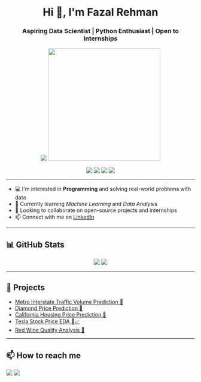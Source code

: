 <h1 align="center">Hi 👋, I'm Fazal Rehman</h1>
<h3 align="center">Aspiring Data Scientist | Python Enthusiast | Open to Internships</h3>

<p align="center">
  <img src="<p align="center">
  <img src="https://media.giphy.com/media/xT9IgIc0lryrxvqVGM/giphy.gif" width="300"/>

</p>


<p align="center">
  <img src="https://img.shields.io/badge/Python-3776AB?style=for-the-badge&logo=python&logoColor=white" />
  <img src="https://img.shields.io/badge/Jupyter-F37626?style=for-the-badge&logo=jupyter&logoColor=white" />
  <img src="https://img.shields.io/badge/NumPy-013243?style=for-the-badge&logo=numpy&logoColor=white" />
  <img src="https://img.shields.io/badge/Pandas-150458?style=for-the-badge&logo=pandas&logoColor=white" />
</p>

---

- 💻 I'm interested in <strong>Programming</strong> and solving real-world problems with data  
- 🌱 Currently learning <em>Machine Learning</em> and <em>Data Analysis</em>  
- 🤝 Looking to collaborate on open-source projects and internships  
- 📫 Connect with me on [LinkedIn](https://www.linkedin.com/in/fazal-rehman-83a294263/)  

---

<h2>📊 GitHub Stats</h2>

<p align="center">
  <img src="https://github-readme-stats.vercel.app/api?username=FazalRehman26&show_icons=true&theme=radical" />
  <img src="https://github-readme-streak-stats.herokuapp.com/?user=FazalRehman26&theme=radical" />
</p>

---

<h2>🚀 Projects</h2>

<ul>
  <li><a href="https://lnkd.in/gFrtWikF">Metro Interstate Traffic Volume Prediction 🚗</a></li>
  <li><a href="https://github.com/FazalRehman26/DiamondPricePrediction3">Diamond Price Prediction 💎</a></li>
  <li><a href="https://github.com/FazalRehman26/California-Housing-Price-Prediction">California Housing Price Prediction 🏡</a></li>
  <li><a href="https://github.com/FazalRehman26/EDA-Tesla-stock-price">Tesla Stock Price EDA 🚗📈</a></li>
  <li><a href="https://github.com/FazalRehman26/EDA-Redwine-Quality">Red Wine Quality Analysis 🍷</a></li>
</ul>

---

<h2>📫 How to reach me</h2>

<p>
  <a href="mailto:fazal.rehman05m@gmail.com"><img src="https://img.shields.io/badge/Gmail-D14836?style=for-the-badge&logo=gmail&logoColor=white"></a>
  <a href="https://www.linkedin.com/in/fazal-rehman-83a294263/"><img src="https://img.shields.io/badge/LinkedIn-blue?style=for-the-badge&logo=linkedin&logoColor=white"></a>
</p>


<!---
FazalRehman26/FazalRehman26 is a ✨ special ✨ repository because its `README.md` (this file) appears on your GitHub profile.
You can click the Preview link to take a look at your changes.
--->
